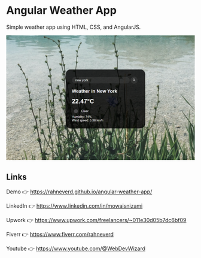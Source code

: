 # Angular Weather App

Simple weather app using HTML, CSS, and AngularJS.

![image](https://github.com/rahneverd/angular-weather-app/blob/main/angular-weather-app.PNG?raw=true)

## Links

Demo 👉 https://rahneverd.github.io/angular-weather-app/

LinkedIn 👉 https://www.linkedin.com/in/mowaisnizami

Upwork 👉 https://www.upwork.com/freelancers/~011e30d05b7dc6bf09

Fiverr 👉 https://www.fiverr.com/rahneverd

Youtube 👉 https://www.youtube.com/@WebDevWizard

